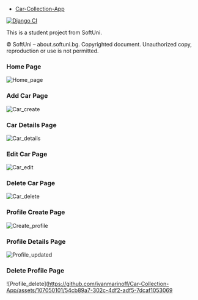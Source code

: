 - [Car-Collection-App](https://car-collection-app.onrender.com)

[![Django CI](https://github.com/ivanmarinoff/Car-Collection-App/actions/workflows/django.yml/badge.svg)](https://github.com/ivanmarinoff/Car-Collection-App/actions/workflows/django.yml)

This is a student project from SoftUni.


© SoftUni – about.softuni.bg. Copyrighted document. Unauthorized copy, reproduction or use is not permitted.


### Home Page 
![Home_page](https://github.com/ivanmarinoff/Car-Collection-App/assets/107050101/42eb03d9-121e-431d-804d-8630cb5b0cff)

### Add Car Page 
![Car_create](https://github.com/ivanmarinoff/Car-Collection-App/assets/107050101/3b164394-83fc-47f9-b6b9-7388042aef05)

### Car Details Page 
![Car_details](https://github.com/ivanmarinoff/Car-Collection-App/assets/107050101/d8f0e23f-e7d2-4357-9155-9667ea2f00d6)

### Edit Car Page 
![Car_edit](https://github.com/ivanmarinoff/Car-Collection-App/assets/107050101/290cf159-9216-4e32-8484-f09aaaa03ef4)

### Delete Car Page 
![Car_delete](https://github.com/ivanmarinoff/Car-Collection-App/assets/107050101/18bc67ec-0a45-4b98-bc87-fa65d4c4cd2b)

### Profile Create Page 
![Create_profile](https://github.com/ivanmarinoff/Car-Collection-App/assets/107050101/49907d5a-72f6-4b57-8cd9-9c27cbc07cdd)

### Profile Details Page 
![Profile_updated](https://github.com/ivanmarinoff/Car-Collection-App/assets/107050101/2f1a4ebe-ac6d-443b-b7a4-160a8bd98672)


### Delete Profile Page 

![Profile_delete](https://github.com/ivanmarinoff/Car-Collection-App/assets/107050101/54cb89a7-302c-4df2-adf5-7dcaf1053069
